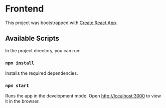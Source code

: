 # Frontend

This project was bootstrapped with [Create React App](https://github.com/facebook/create-react-app).

## Available Scripts

In the project directory, you can run:

### `npm install`

Installs the required dependencies.

### `npm start`

Runs the app in the development mode.
Open [http://localhost:3000](http://localhost:3000) to view it in the browser.
